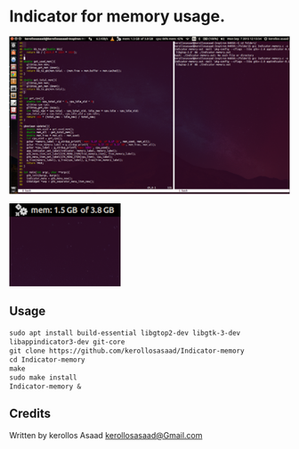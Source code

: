 Indicator for memory usage.
===========================

![](https://raw.githubusercontent.com/kerollosasaad/Indicator-memory/master/Screenshot%20from%202015-09-07%2012%3A13%3A55.png)

![](https://raw.githubusercontent.com/kerollosasaad/Indicator-memory/master/Screenshot%20from%202015-09-07%2012%3A01%3A55.png)


Usage
-----

```
sudo apt install build-essential libgtop2-dev libgtk-3-dev libappindicator3-dev git-core
git clone https://github.com/kerollosasaad/Indicator-memory
cd Indicator-memory
make
sudo make install
Indicator-memory &
```

Credits
-----

Written by kerollos Asaad <kerollosasaad@Gmail.com>
